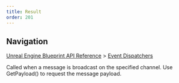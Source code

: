 ```yaml
---
title: Result
order: 201
---
```

## Navigation

[Unreal Engine Blueprint API Reference](https://dev.epicgames.com/documentation/en-us/unreal-engine/BlueprintAPI) > [Event Dispatchers](https://dev.epicgames.com/documentation/en-us/unreal-engine/BlueprintAPI/EventDispatchers)

Called when a message is broadcast on the specified channel. Use GetPayload() to request the message payload.

